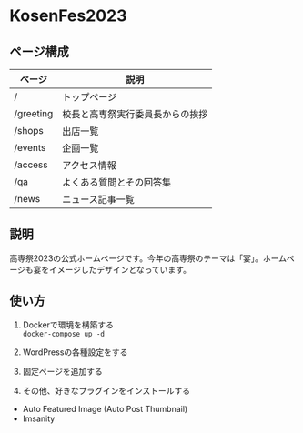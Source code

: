 # KosenFes2023

## ページ構成

| ページ | 説明 |
| -- | -- |
| / | トップページ |
| /greeting | 校長と高専祭実行委員長からの挨拶 |
| /shops | 出店一覧 |
| /events | 企画一覧 |
| /access | アクセス情報 |
| /qa | よくある質問とその回答集 |
| /news | ニュース記事一覧 |

## 説明

高専祭2023の公式ホームページです。今年の高専祭のテーマは「宴」。ホームページも宴をイメージしたデザインとなっています。

## 使い方

1. Dockerで環境を構築する  
  `docker-compose up -d`

2. WordPressの各種設定をする
3. 固定ページを追加する  
4. その他、好きなプラグインをインストールする

- Auto Featured Image (Auto Post Thumbnail)
- Imsanity
